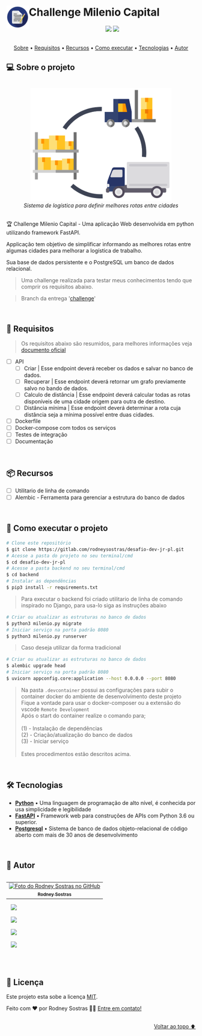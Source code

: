 <h1>
    <img src=".gitlab/assets/img/icon-readme-title.png" alt="" height="60em" align="left"/>
    Challenge Milenio Capital
</h1>
<div align="center">
    <img src="https://img.shields.io/badge/python-3670A0?style=for-the-badge&logo=python&logoColor=ffdd54" />
    <img src="https://img.shields.io/badge/FastAPI-005571?style=for-the-badge&logo=fastapi&logoColor=white" />
</div>

<br />

<div align="center">
    <p>
        <a href="#-sobre-o-projeto">Sobre</a> •
        <a href="#-requisitos">Requisitos</a> •
        <a href="#-recursos">Recursos</a> •
        <a href="#-como-executar-o-projeto">Como executar</a> •
        <a href="#-tecnologias">Tecnologias</a> •
        <a href="#-autor">Autor</a>
    </p>
</div>

## 💻 Sobre o projeto

<br />

<div align="center"><img src=".gitlab/assets/img/icon-readme-body.png" alt="previewer" height="300em"/></div>

<div align="center">
    <em>
        Sistema de logística para definir melhores rotas entre cidades<br />
    </em>
</div>

<br />

🏆 Challenge Milenio Capital - Uma aplicação Web desenvolvida em python utilizando framework FastAPI.

Applicação tem objetivo de simplificar informando as melhores rotas entre algumas cidades para melhorar a logística de trabalho.

Sua base de dados persistente e o PostgreSQL um banco de dados relacional.

> Uma challenge realizada para testar meus conhecimentos tendo que comprir os requisitos abaixo.

> Branch da entrega '[challenge](https://gitlab.com/rodneysostras/desafio-dev-jr-pl/tree/challenge)'

<br />

## 🎯 Requisitos

> Os requisitos abaixo são resumidos, para melhores informações veja [documento oficial](docs/challenge.md)

- [ ] API
  - [ ] Criar | Esse endpoint deverá receber os dados e salvar no banco de dados.
  - [ ] Recuperar | Esse endpoint deverá retornar um grafo previamente salvo no bando de dados.
  - [ ] Calculo de distância | Esse endpoint deverá calcular todas as rotas disponíveis de uma cidade origem para outra de destino.
  - [ ] Distância mínima | Esse endpoint deverá determinar a rota cuja distância seja a mínima possível entre duas cidades.
- [ ] Dockerfile
- [ ] Docker-compose com todos os serviços
- [ ] Testes de integração
- [ ] Documentação

<br />

## 📦 Recursos

- [ ] Utilitario de linha de comando
- [ ] Alembic - Ferramenta para gerenciar a estrutura do banco de dados

<br />

## 🚀 Como executar o projeto

```bash
# Clone este repositório
$ git clone https://gitlab.com/rodneysostras/desafio-dev-jr-pl.git
# Acesse a pasta do projeto no seu terminal/cmd
$ cd desafio-dev-jr-pl
# Acesse a pasta backend no seu terminal/cmd
$ cd backend
# Instalar as dependências
$ pip3 install -r requirements.txt
```

> Para executar o backend foi criado utilitario de linha de comando inspirado no Django, para usa-lo siga as instruções abaixo

```bash
# Criar ou atualizar as estruturas no banco de dados
$ python3 milenio.py migrate
# Iniciar serviço na porta padrão 8080
$ python3 milenio.py runserver
```

> Caso deseja utilizar da forma tradicional

```bash
# Criar ou atualizar as estruturas no banco de dados
$ alembic upgrade head
# Iniciar serviço na porta padrão 8080
$ uvicorn appconfig.core:application --host 0.0.0.0 --port 8080
```

> Na pasta `.devcontainer` possui as configurações para subir o container docker do ambiente de desenvolvimento deste projeto \
> Fique a vontade para usar o docker-composer ou a extensão do vscode `Remote Development` \
> Após o start do container realize o comando para; \
> \
> (1) - Instalação de dependências \
> (2) - Criação/atualização do banco de dados \
> (3) - Iniciar serviço \
> \
> Estes procedimentos estão descritos acima.

<br />

## 🛠 Tecnologias

-   **[Python](https://www.python.org/)** • Uma linguagem de programação de alto nível, é conhecida por usa simplicidade e legibilidade
-   **[FastAPI](https://fastapi.tiangolo.com/)** • Framework web para construções de APIs com Python 3.6 ou superior.
-   **[Postgresql](https://www.postgresql.org/)** • Sistema de banco de dados objeto-relacional de código aberto com mais de 30 anos de desenvolvimento

<br />

## 🦸 Autor

<table align="left">
  <tr>
    <td align="center">
      <a href="#">
        <img src="https://github.com/rodneysostras.png" width="150px;" alt="Foto do Rodney Sostras no GitHub"/><br>
        <sub>
          <b>Rodney Sostras</b>
        </sub>
      </a>
    </td>
  </tr>
</table>
<p>
    &nbsp;&nbsp;
    <a href="https://github.com/rodneysostras">
        <img src="https://img.shields.io/badge/rodneysostras-000000?style=for-the-badge&logo=GitHub&logoColor=FFF" />
    </a>
</p>
<p>
    &nbsp;&nbsp;
    <a href="https://linkedin.com/in/rodney-sostras" alt="Linkedin do Rodney Sostras">
        <img src="https://img.shields.io/badge/-rodney--sostras-0077B5?style=for-the-badge&logo=Linkedin&logoColor=FFF"/>
    </a>
</p>
<p>&nbsp;&nbsp;
    <a href="mailto:rodney.sostras@gmail.com" alt="Email do Rodney Sostras">
        <img src="https://img.shields.io/badge/-rodney.sostras@gmail.com-D14836?style=for-the-badge&logo=Gmail&logoColor=FFF" />
    </a>
</p>
<p>&nbsp;&nbsp;
    <a href="https://rodneysostras.me/" alt="Web Site do Rodney Sostras">
        <img src="https://img.shields.io/badge/%F0%9F%8C%8E%20RODNEYSOSTRAS.ME%20-191919?style=for-the-badge" />
    </a>
</p>

<br />

<!-- ## 🎨 Creditos -->

<br />

## 📝 Licença

Este projeto esta sobe a licença [MIT](./LICENSE).

Feito com ❤️ por Rodney Sostras 👋🏽 [Entre em contato!](https://www.linkedin.com/in/rodney-sostras/)

<br />

<div align="right"><a href="#">Voltar ao topo ⬆</a></div>
